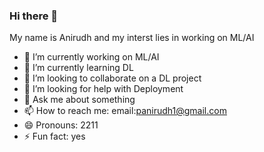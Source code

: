 ### Hi there 👋

My name is Anirudh and my interst lies in working on ML/AI


- 🔭 I’m currently working on ML/AI
- 🌱 I’m currently learning DL
- 👯 I’m looking to collaborate on a DL project
- 🤔 I’m looking for help with Deployment   
- 💬 Ask me about something
- 📫 How to reach me: email:panirudh1@gmail.com
- 😄 Pronouns: 2211
- ⚡ Fun fact: yes

